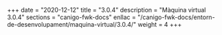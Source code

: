+++
date        = "2020-12-12"
title       = "3.0.4"
description = "Màquina virtual 3.0.4"
sections    = "canigo-fwk-docs"
enllac		= "/canigo-fwk-docs/entorn-de-desenvolupament/maquina-virtual/3.0.4/"
weight		= 4
+++
